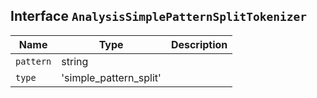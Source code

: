 ## Interface `AnalysisSimplePatternSplitTokenizer`

| Name | Type | Description |
| - | - | - |
| `pattern` | string | &nbsp; |
| `type` | 'simple_pattern_split' | &nbsp; |
